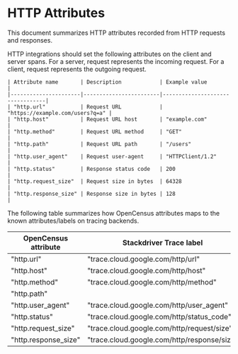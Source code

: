 # HTTP Attributes

This document summarizes HTTP attributes recorded from HTTP
requests and responses.

HTTP integrations should set the following attributes on the client
and server spans. For a server, request represents the incoming request.
For a client, request represents the outgoing request.

```
| Attribute name       | Description            | Example value                   |
|----------------------|------------------------|---------------------------------|
| "http.url"           | Request URL            | "https://example.com/users?q=a" |
| "http.host"          | Request URL host       | "example.com"                   |
| "http.method"        | Request URL method     | "GET"                           |
| "http.path"          | Request URL path       | "/users"                        |
| "http.user_agent"    | Request user-agent     | "HTTPClient/1.2"                |
| "http.status"        | Response status code   | 200                             |
| "http.request_size"  | Request size in bytes  | 64328                           |
| "http.response_size" | Response size in bytes | 128                             |
```

The following table summarizes how OpenCensus attributes maps to the
known attributes/labels on tracing backends.

| OpenCensus attribute | Stackdriver Trace label                     |
|----------------------|---------------------------------------------|
| "http.url"           | "trace.cloud.google.com/http/url"           |
| "http.host"          | "trace.cloud.google.com/http/host"          |
| "http.method"        | "trace.cloud.google.com/http/method"        |
| "http.path"          |                                             |
| "http.user_agent"    | "trace.cloud.google.com/http/user_agent"    |
| "http.status"        | "trace.cloud.google.com/http/status_code"   |
| "http.request_size"  | "trace.cloud.google.com/http/request/size"  |
| "http.response_size" | "trace.cloud.google.com/http/response/size" |
